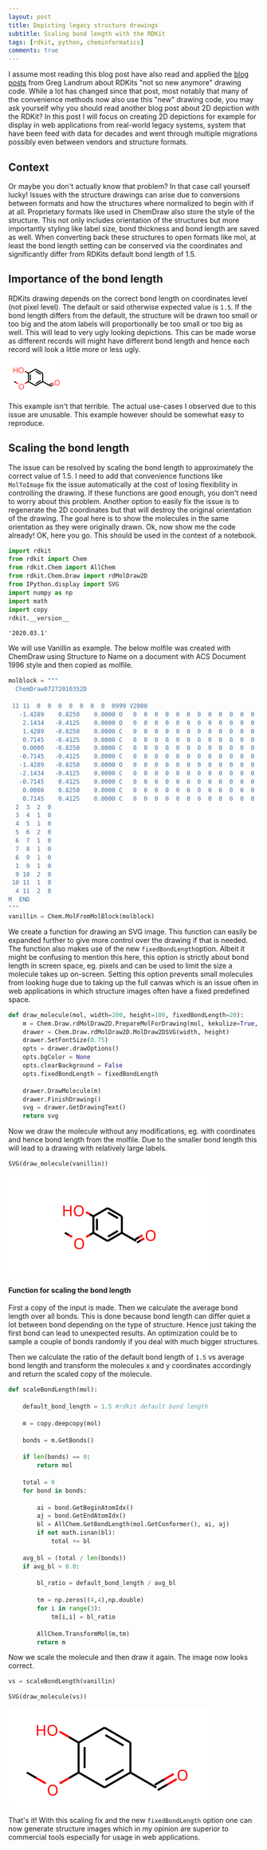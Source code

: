 ```yaml
---
layout: post
title: Depicting legacy structure drawings
subtitle: Scaling bond length with the RDKit 
tags: [rdkit, python, cheminformatics]
comments: true
---
```


I assume most reading this blog post have also read and applied the [blog posts](https://rdkit.blogspot.com/2015/02/new-drawing-code.html) from Greg Landrum about 
RDKits "not so new anymore" drawing code.  While a lot has changed since that post, most notably that many of the convenience methods now also use this "new" drawing code, you may ask yourself why you should read another blog post about 2D depiction with the RDKit? In this post I will focus on creating 2D depictions for example for display in web applications from real-world legacy systems, system that have been feed with data for decades and went through multiple migrations possibly even between vendors and structure formats.

## Context

Or maybe you don't actually know that problem? In that case call yourself lucky! Issues with the structure drawings can arise due to conversions between formats and how the structures where normalized to begin with if at all. Proprietary formats like used in ChemDraw also store the style of the structure. This not only includes orientation of the structures but more importantly styling like label size, bond thickness and bond length are saved as well. When converting back these structures to open formats like mol, at least the bond length setting can be conserved via the coordinates and significantly differ from RDKits default bond length of 1.5. 

## Importance of the bond length

RDKits drawing depends on the correct bond length on coordinates level (not pixel level). The default or said otherwise expected value is `1.5`. If the bond length differs from the default, the structure will be drawn too small or too big and the atom labels will proportionally be too small or too big as well. This will lead to very ugly looking depictions. This can be made worse as different records will might have different bond length and hence each record will look a little more or less ugly.

![vanillin_ugly](/assets/img/vanillin_ugly.png)

This example isn't that terrible. The actual use-cases I observed due to this issue are unusable. This example however should be somewhat easy to reproduce.

## Scaling the bond length

The issue can be resolved by scaling the bond length to approximately the correct value of 1.5. I need to add that convenience functions like `MolToImage` fix the issue automatically at the cost of losing flexibility in controlling the drawing. If these functions are good enough, you don't need to worry about this problem.  Another option to easily fix the issue is to regenerate the 2D coordinates but that will destroy the original orientation of the drawing. The goal here is to show the molecules in the same orientation as they were originally drawn. Ok, now show me the code already! OK, here you go. This should be used in the context of a notebook.

```python
import rdkit
from rdkit import Chem
from rdkit.Chem import AllChem
from rdkit.Chem.Draw import rdMolDraw2D
from IPython.display import SVG
import numpy as np
import math
import copy
rdkit.__version__
```


    '2020.03.1'

We will use Vanillin as example. The below molfile was created with ChemDraw using Structure to Name on a document with ACS Document 1996 style and then copied as molfile.


```python
molblock = """
  ChemDraw07272010352D

 11 11  0  0  0  0  0  0  0  0999 V2000
   -1.4289    0.8250    0.0000 O   0  0  0  0  0  0  0  0  0  0  0  0
    2.1434   -0.4125    0.0000 O   0  0  0  0  0  0  0  0  0  0  0  0
    1.4289   -0.8250    0.0000 C   0  0  0  0  0  0  0  0  0  0  0  0
    0.7145   -0.4125    0.0000 C   0  0  0  0  0  0  0  0  0  0  0  0
    0.0000   -0.8250    0.0000 C   0  0  0  0  0  0  0  0  0  0  0  0
   -0.7145   -0.4125    0.0000 C   0  0  0  0  0  0  0  0  0  0  0  0
   -1.4289   -0.8250    0.0000 O   0  0  0  0  0  0  0  0  0  0  0  0
   -2.1434   -0.4125    0.0000 C   0  0  0  0  0  0  0  0  0  0  0  0
   -0.7145    0.4125    0.0000 C   0  0  0  0  0  0  0  0  0  0  0  0
    0.0000    0.8250    0.0000 C   0  0  0  0  0  0  0  0  0  0  0  0
    0.7145    0.4125    0.0000 C   0  0  0  0  0  0  0  0  0  0  0  0
  2  3  2  0      
  3  4  1  0      
  4  5  1  0      
  5  6  2  0      
  6  7  1  0      
  7  8  1  0      
  6  9  1  0      
  1  9  1  0      
  9 10  2  0      
 10 11  1  0      
  4 11  2  0      
M  END
"""
vanillin = Chem.MolFromMolBlock(molblock)
```

We create a function for drawing an SVG image. This function can easily be expanded further to give more control over the drawing if that is needed. The function also makes use of the new `fixedBondLength`option. Albeit it might be confusing to mention this here, this option is strictly about bond length in screen space, eg. pixels and can be used to limit the size a molecule takes up on-screen. Setting this option prevents small molecules from looking huge due to taking up the full canvas which is an issue often in web applications in which structure images often have a fixed predefined space.


```python
def draw_molecule(mol, width=200, height=100, fixedBondLength=20):
    m = Chem.Draw.rdMolDraw2D.PrepareMolForDrawing(mol, kekulize=True, addChiralHs=True)
    drawer = Chem.Draw.rdMolDraw2D.MolDraw2DSVG(width, height)
    drawer.SetFontSize(0.75)       
    opts = drawer.drawOptions()        
    opts.bgColor = None
    opts.clearBackground = False
    opts.fixedBondLength = fixedBondLength

    drawer.DrawMolecule(m)
    drawer.FinishDrawing()
    svg = drawer.GetDrawingText() 
    return svg
```

Now we draw the molecule without any modifications, eg. with coordinates and hence bond length from the molfile. Due to the smaller bond length this will lead to a drawing with relatively large labels.


```python
SVG(draw_molecule(vanillin))
```


![vanillin_ugly](/assets/img/vanillin_ugly.svg)

#### Function for scaling the bond length

First a copy of the input is made. Then we calculate the average bond length  over all bonds. This is done because bond length can differ quiet a lot between bond depending on the type of structure. Hence just taking the first bond can lead to unexpected results. An optimization could be to sample a couple of bonds randomly if you deal with much bigger structures.

Then we calculate the ratio of the default bond length of `1.5` vs average bond length and transform the molecules x and y coordinates accordingly and return the scaled copy of the molecule.


```python
def scaleBondLength(mol):

    default_bond_length = 1.5 #rdkit default bond length
    
    m = copy.deepcopy(mol)
    
    bonds = m.GetBonds()

    if len(bonds) == 0:
        return mol

    total = 0
    for bond in bonds:

        ai = bond.GetBeginAtomIdx()
        aj = bond.GetEndAtomIdx()
        bl = AllChem.GetBondLength(mol.GetConformer(), ai, aj)
        if not math.isnan(bl):
            total += bl

    avg_bl = (total / len(bonds))
    if avg_bl > 0.0:

        bl_ratio = default_bond_length / avg_bl

        tm = np.zeros((4,4),np.double)
        for i in range(3): 
            tm[i,i] = bl_ratio

        AllChem.TransformMol(m,tm)
        return m
```

Now we scale the molecule and then draw it again. The image now looks correct.


```python
vs = scaleBondLength(vanillin)
```


```python
SVG(draw_molecule(vs))
```


![vanillin_fixed](/assets/img/vanillin_fixed.svg)

That's it! With this scaling fix and the new `fixedBondLength` option one can now generate structure images which in my opinion are superior to commercial tools especially for usage in web applications.